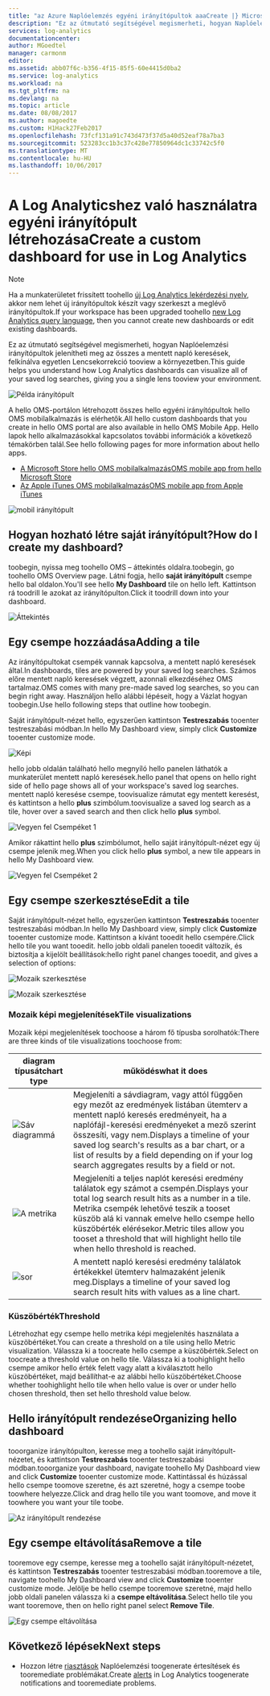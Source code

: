 ```yaml
---
title: "az Azure Naplóelemzés egyéni irányítópultok aaaCreate |} Microsoft Docs"
description: "Ez az útmutató segítségével megismerheti, hogyan Naplóelemzési irányítópultok jelenítheti meg az összes a mentett napló keresések, felkínálva egyetlen Lencsekorrekció tooview a környezetben."
services: log-analytics
documentationcenter: 
author: MGoedtel
manager: carmonm
editor: 
ms.assetid: abb07f6c-b356-4f15-85f5-60e4415d0ba2
ms.service: log-analytics
ms.workload: na
ms.tgt_pltfrm: na
ms.devlang: na
ms.topic: article
ms.date: 08/08/2017
ms.author: magoedte
ms.custom: H1Hack27Feb2017
ms.openlocfilehash: 73fcf131a91c743d473f37d5a40d52eaf78a7ba3
ms.sourcegitcommit: 523283cc1b3c37c428e77850964dc1c33742c5f0
ms.translationtype: MT
ms.contentlocale: hu-HU
ms.lasthandoff: 10/06/2017
---
```

# <a name="create-a-custom-dashboard-for-use-in-log-analytics"></a><span data-ttu-id="49cc9-103">A Log Analyticshez való használatra egyéni irányítópult létrehozása</span><span class="sxs-lookup"><span data-stu-id="49cc9-103">Create a custom dashboard for use in Log Analytics</span></span>

>[!NOTE]
> <span data-ttu-id="49cc9-104">Ha a munkaterületet frissített toohello [új Log Analytics lekérdezési nyelv](log-analytics-log-search-upgrade.md), akkor nem lehet új irányítópultok készít vagy szerkeszt a meglévő irányítópultok.</span><span class="sxs-lookup"><span data-stu-id="49cc9-104">If your workspace has been upgraded toohello [new Log Analytics query language](log-analytics-log-search-upgrade.md), then you cannot create new dashboards or edit existing dashboards.</span></span> 

<span data-ttu-id="49cc9-105">Ez az útmutató segítségével megismerheti, hogyan Naplóelemzési irányítópultok jelenítheti meg az összes a mentett napló keresések, felkínálva egyetlen Lencsekorrekció tooview a környezetben.</span><span class="sxs-lookup"><span data-stu-id="49cc9-105">This guide helps you understand how Log Analytics dashboards can visualize all of your saved log searches, giving you a single lens tooview your environment.</span></span>

![Példa irányítópult](./media/log-analytics-dashboards/oms-dashboards-example-dash.png)

<span data-ttu-id="49cc9-107">A hello OMS-portálon létrehozott összes hello egyéni irányítópultok hello OMS mobilalkalmazás is elérhetők.</span><span class="sxs-lookup"><span data-stu-id="49cc9-107">All hello custom dashboards that you create in hello OMS portal are also available in hello OMS Mobile App.</span></span> <span data-ttu-id="49cc9-108">Hello lapok hello alkalmazásokkal kapcsolatos további információk a következő témakörben talál.</span><span class="sxs-lookup"><span data-stu-id="49cc9-108">See hello following pages for more information about hello apps.</span></span>

* [<span data-ttu-id="49cc9-109">A Microsoft Store hello OMS mobilalkalmazás</span><span class="sxs-lookup"><span data-stu-id="49cc9-109">OMS mobile app from hello Microsoft Store</span></span>](http://www.windowsphone.com/store/app/operational-insights/4823b935-83ce-466c-82bb-bd0a3f58d865)
* [<span data-ttu-id="49cc9-110">Az Apple iTunes OMS mobilalkalmazás</span><span class="sxs-lookup"><span data-stu-id="49cc9-110">OMS mobile app from Apple iTunes</span></span>](https://itunes.apple.com/app/microsoft-operations-management/id1042424859?mt=8)

![mobil irányítópult](./media/log-analytics-dashboards/oms-search-mobile.png)

## <a name="how-do-i-create-my-dashboard"></a><span data-ttu-id="49cc9-112">Hogyan hozható létre saját irányítópult?</span><span class="sxs-lookup"><span data-stu-id="49cc9-112">How do I create my dashboard?</span></span>
<span data-ttu-id="49cc9-113">toobegin, nyissa meg toohello OMS – áttekintés oldalra.</span><span class="sxs-lookup"><span data-stu-id="49cc9-113">toobegin, go toohello OMS Overview page.</span></span> <span data-ttu-id="49cc9-114">Látni fogja, hello **saját irányítópult** csempe hello bal oldalon.</span><span class="sxs-lookup"><span data-stu-id="49cc9-114">You'll see hello **My Dashboard** tile on hello left.</span></span> <span data-ttu-id="49cc9-115">Kattintson rá toodrill le azokat az irányítópulton.</span><span class="sxs-lookup"><span data-stu-id="49cc9-115">Click it toodrill down into your dashboard.</span></span>

![Áttekintés](./media/log-analytics-dashboards/oms-dashboards-overview.png)

## <a name="adding-a-tile"></a><span data-ttu-id="49cc9-117">Egy csempe hozzáadása</span><span class="sxs-lookup"><span data-stu-id="49cc9-117">Adding a tile</span></span>
<span data-ttu-id="49cc9-118">Az irányítópultokat csempék vannak kapcsolva, a mentett napló keresések által.</span><span class="sxs-lookup"><span data-stu-id="49cc9-118">In dashboards, tiles are powered by your saved log searches.</span></span> <span data-ttu-id="49cc9-119">Számos előre mentett napló keresések végzett, azonnali elkezdéséhez OMS tartalmaz.</span><span class="sxs-lookup"><span data-stu-id="49cc9-119">OMS comes with many pre-made saved log searches, so you can begin right away.</span></span> <span data-ttu-id="49cc9-120">Használjon hello alábbi lépéseit, hogy a Vázlat hogyan toobegin.</span><span class="sxs-lookup"><span data-stu-id="49cc9-120">Use hello following steps that outline how toobegin.</span></span>

<span data-ttu-id="49cc9-121">Saját irányítópult-nézet hello, egyszerűen kattintson **Testreszabás** tooenter testreszabási módban.</span><span class="sxs-lookup"><span data-stu-id="49cc9-121">In hello My Dashboard view, simply click **Customize** tooenter customize mode.</span></span>

![Képi](./media/log-analytics-dashboards/oms-dashboards-pictorial01.png)

 <span data-ttu-id="49cc9-123">hello jobb oldalán található hello megnyíló hello panelen láthatók a munkaterület mentett napló keresések.</span><span class="sxs-lookup"><span data-stu-id="49cc9-123">hello panel that opens on hello right side of hello page shows all of your workspace's saved log searches.</span></span> <span data-ttu-id="49cc9-124">mentett napló keresése csempe, toovisualize rámutat egy mentett keresést, és kattintson a hello **plus** szimbólum.</span><span class="sxs-lookup"><span data-stu-id="49cc9-124">toovisualize a saved log search as a tile,  hover over a saved search and then click hello **plus** symbol.</span></span>

![Vegyen fel Csempéket 1](./media/log-analytics-dashboards/oms-dashboards-pictorial02.png)

<span data-ttu-id="49cc9-126">Amikor rákattint hello **plus** szimbólumot, hello saját irányítópult-nézet egy új csempe jelenik meg.</span><span class="sxs-lookup"><span data-stu-id="49cc9-126">When you click hello **plus** symbol, a new tile appears in hello My Dashboard view.</span></span>

![Vegyen fel Csempéket 2](./media/log-analytics-dashboards/oms-dashboards-pictorial03.png)

## <a name="edit-a-tile"></a><span data-ttu-id="49cc9-128">Egy csempe szerkesztése</span><span class="sxs-lookup"><span data-stu-id="49cc9-128">Edit a tile</span></span>
<span data-ttu-id="49cc9-129">Saját irányítópult-nézet hello, egyszerűen kattintson **Testreszabás** tooenter testreszabási módban.</span><span class="sxs-lookup"><span data-stu-id="49cc9-129">In hello My Dashboard view, simply click  **Customize** tooenter customize mode.</span></span> <span data-ttu-id="49cc9-130">Kattintson a kívánt tooedit hello csempére.</span><span class="sxs-lookup"><span data-stu-id="49cc9-130">Click hello tile you want tooedit.</span></span> <span data-ttu-id="49cc9-131">hello jobb oldali panelen tooedit változik, és biztosítja a kijelölt beállítások:</span><span class="sxs-lookup"><span data-stu-id="49cc9-131">hello right panel changes tooedit, and gives a selection of options:</span></span>

![Mozaik szerkesztése](./media/log-analytics-dashboards/oms-dashboards-pictorial04.png)

![Mozaik szerkesztése](./media/log-analytics-dashboards/oms-dashboards-pictorial05.png)

### <a name="tile-visualizations"></a><span data-ttu-id="49cc9-134">Mozaik képi megjelenítések</span><span class="sxs-lookup"><span data-stu-id="49cc9-134">Tile visualizations</span></span>
<span data-ttu-id="49cc9-135">Mozaik képi megjelenítések toochoose a három fő típusba sorolhatók:</span><span class="sxs-lookup"><span data-stu-id="49cc9-135">There are three kinds of tile visualizations toochoose from:</span></span>

| <span data-ttu-id="49cc9-136">diagram típusát</span><span class="sxs-lookup"><span data-stu-id="49cc9-136">chart type</span></span> | <span data-ttu-id="49cc9-137">működés</span><span class="sxs-lookup"><span data-stu-id="49cc9-137">what it does</span></span> |
| --- | --- |
| ![Sáv diagrammá](./media/log-analytics-dashboards/oms-dashboards-bar-chart.png) |<span data-ttu-id="49cc9-139">Megjeleníti a sávdiagram, vagy attól függően egy mezőt az eredmények listában ütemterv a mentett napló keresés eredményeit, ha a naplófájl-keresési eredményeket a mező szerint összesíti, vagy nem.</span><span class="sxs-lookup"><span data-stu-id="49cc9-139">Displays a timeline of your saved log search's results as a bar chart, or a list of results by a field depending on if your log search aggregates results by a field or not.</span></span> |
| ![A metrika](./media/log-analytics-dashboards/oms-dashboards-metric.png) |<span data-ttu-id="49cc9-141">Megjeleníti a teljes naplót keresési eredmény találatok egy számot a csempén.</span><span class="sxs-lookup"><span data-stu-id="49cc9-141">Displays your total log search result hits as a number in a tile.</span></span> <span data-ttu-id="49cc9-142">Metrika csempék lehetővé teszik a tooset küszöb alá ki vannak emelve hello csempe hello küszöbérték elérésekor.</span><span class="sxs-lookup"><span data-stu-id="49cc9-142">Metric tiles allow you tooset a threshold that will highlight hello tile when hello threshold is reached.</span></span> |
| ![sor](./media/log-analytics-dashboards/oms-dashboards-line.png) |<span data-ttu-id="49cc9-144">A mentett napló keresési eredmény találatok értékekkel ütemterv halmazaként jelenik meg.</span><span class="sxs-lookup"><span data-stu-id="49cc9-144">Displays a timeline of your saved log search result hits with values as a line chart.</span></span> |

### <a name="threshold"></a><span data-ttu-id="49cc9-145">Küszöbérték</span><span class="sxs-lookup"><span data-stu-id="49cc9-145">Threshold</span></span>
<span data-ttu-id="49cc9-146">Létrehozhat egy csempe hello metrika képi megjelenítés használata a küszöbértéket.</span><span class="sxs-lookup"><span data-stu-id="49cc9-146">You can create a threshold on a tile using hello Metric visualization.</span></span> <span data-ttu-id="49cc9-147">Válassza ki a toocreate hello csempe a küszöbérték.</span><span class="sxs-lookup"><span data-stu-id="49cc9-147">Select on toocreate a threshold value on hello tile.</span></span> <span data-ttu-id="49cc9-148">Válassza ki a toohighlight hello csempe amikor hello érték felett vagy alatt a kiválasztott hello küszöbértéket, majd beállíthat-e az alábbi hello küszöbértéket.</span><span class="sxs-lookup"><span data-stu-id="49cc9-148">Choose whether toohighlight hello tile when hello value is over or under hello chosen threshold, then set hello threshold value below.</span></span>

## <a name="organizing-hello-dashboard"></a><span data-ttu-id="49cc9-149">Hello irányítópult rendezése</span><span class="sxs-lookup"><span data-stu-id="49cc9-149">Organizing hello dashboard</span></span>
<span data-ttu-id="49cc9-150">tooorganize irányítópulton, keresse meg a toohello saját irányítópult-nézetet, és kattintson **Testreszabás** tooenter testreszabási módban.</span><span class="sxs-lookup"><span data-stu-id="49cc9-150">tooorganize your dashboard, navigate toohello My Dashboard view and click **Customize** tooenter customize mode.</span></span> <span data-ttu-id="49cc9-151">Kattintással és húzással hello csempe toomove szeretne, és azt szeretné, hogy a csempe toobe toowhere helyezze.</span><span class="sxs-lookup"><span data-stu-id="49cc9-151">Click and drag hello tile you want toomove, and move it toowhere you want your tile toobe.</span></span>

![Az irányítópult rendezése](./media/log-analytics-dashboards/oms-dashboards-organize.png)

## <a name="remove-a-tile"></a><span data-ttu-id="49cc9-153">Egy csempe eltávolítása</span><span class="sxs-lookup"><span data-stu-id="49cc9-153">Remove a tile</span></span>
<span data-ttu-id="49cc9-154">tooremove egy csempe, keresse meg a toohello saját irányítópult-nézetet, és kattintson **Testreszabás** tooenter testreszabási módban.</span><span class="sxs-lookup"><span data-stu-id="49cc9-154">tooremove a tile, navigate toohello My Dashboard view and click **Customize** tooenter customize mode.</span></span> <span data-ttu-id="49cc9-155">Jelölje be hello csempe tooremove szeretné, majd hello jobb oldali panelen válassza ki a **csempe eltávolítása**.</span><span class="sxs-lookup"><span data-stu-id="49cc9-155">Select hello tile you want tooremove, then on hello right panel select **Remove Tile**.</span></span>

![Egy csempe eltávolítása](./media/log-analytics-dashboards/oms-dashboards-remove-tile.png)

## <a name="next-steps"></a><span data-ttu-id="49cc9-157">Következő lépések</span><span class="sxs-lookup"><span data-stu-id="49cc9-157">Next steps</span></span>
* <span data-ttu-id="49cc9-158">Hozzon létre [riasztások](log-analytics-alerts.md) Naplóelemzési toogenerate értesítések és tooremediate problémákat.</span><span class="sxs-lookup"><span data-stu-id="49cc9-158">Create [alerts](log-analytics-alerts.md) in Log Analytics toogenerate notifications and tooremediate problems.</span></span>
